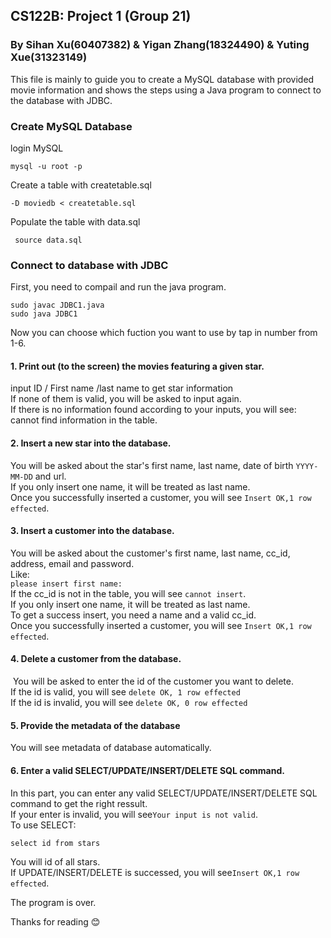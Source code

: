 ## CS122B: Project 1 (Group 21)
### By Sihan Xu(60407382) & Yigan Zhang(18324490) & Yuting Xue(31323149)
  This file is mainly to guide you to create a MySQL database with provided movie information and shows the steps using a Java program to connect to the database with JDBC.
### Create MySQL Database
  login MySQL
  ```
  mysql -u root -p
  ```
  Create a table with createtable.sql
  ```
  -D moviedb < createtable.sql 
  ```
  Populate the table with data.sql
  ```
  source data.sql
  ```
  
### Connect to database with JDBC
First, you need to compail and run the java program.
```
sudo javac JDBC1.java
sudo java JDBC1

```
Now you can choose which fuction you want to use by tap in number from 1-6.
#### 1. Print out (to the screen) the movies featuring a given star.
input ID / First name /last name to get star information     
If none of them is valid, you will be asked to input again.    
If there is no information found according to your inputs, you will see: cannot find information in the table.    

#### 2. Insert a new star into the database.
 You will be asked about the star's first name, last name, date of birth `YYYY-MM-DD` and url.    
 If you only insert one name, it will be treated as last name.     
 Once you successfully inserted a customer, you will see `Insert OK,1 row effected`.    
 
#### 3. Insert a customer into the database.
 You will be asked about the customer's first name, last name, cc_id, address, email and password.   
 Like:   
 `please insert first name:`    
 If the cc_id is not in the table, you will see `cannot insert`.    
 If you only insert one name, it will be treated as last name.   
 To get a success insert, you need a name and a valid cc_id.    
 Once you successfully inserted a customer, you will see `Insert OK,1 row effected`.    

#### 4. Delete a customer from the database.
  You will be asked to enter the id of the customer you want to delete.    
  If the id is valid, you will see `delete OK, 1 row effected`   
  If the id is invalid, you will see `delete OK, 0 row effected`   
  
#### 5. Provide the metadata of the database
  You will see metadata of database automatically.    

#### 6. Enter a valid SELECT/UPDATE/INSERT/DELETE SQL command.
 In this part, you can enter any valid SELECT/UPDATE/INSERT/DELETE SQL command to get the right ressult.    
 If your enter is invalid, you will see`Your input is not valid`.   
 To use SELECT:     
 ```
 select id from stars    
 ```
 You will id of all stars.    
 If UPDATE/INSERT/DELETE is successed, you will see`Insert OK,1 row effected`.    
  
The program is over.    
  
  Thanks for reading :blush:    
  
    
